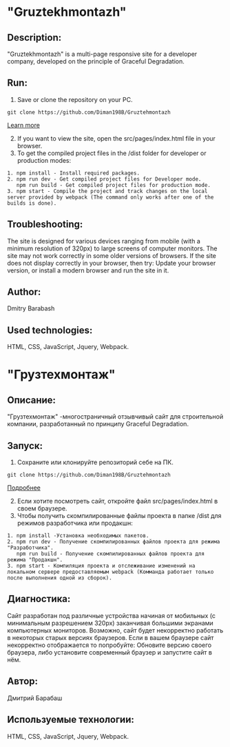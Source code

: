 # "Gruztekhmontazh"

## Description:
"Gruztekhmontazh" is a multi-page responsive site for a developer company, developed on the principle of Graceful Degradation.

## Run:
1. Save or clone the repository on your PC. 
```
git clone https://github.com/Diman198B/Gruztehmontazh       
```
[Learn more](https://git-scm.com/book/ru/v2/Приложение-C%3A-Команды-Git-Клонирование-и-создание-репозиториев)

2. If you want to view the site, open the src/pages/index.html file in your browser.
3. To get the compiled project files in the /dist folder for developer or production modes:
```
1. npm install - Install required packages.
2. npm run dev - Get compiled project files for Developer mode.
   npm run build - Get compiled project files for production mode.
3. npm start - Compile the project and track changes on the local server provided by webpack (The command only works after one of the builds is done).
```

## Troubleshooting:
The site is designed for various devices ranging from mobile (with a minimum resolution of 320px) to large screens of computer monitors. The site may not work correctly in some older versions of browsers. If the site does not display correctly in your browser, then try: Update your browser version, or install a modern browser and run the site in it.

## Author:
Dmitry Barabash
 
## Used technologies:
HTML, CSS, JavaScript, Jquery, Webpack.   





# "Грузтехмонтаж"

## Описание:
"Грузтехмонтаж" -многостраничный отзывчивый сайт для строительной компании, разработанный по принципу Graceful Degradation.

## Запуск: 
1. Сохраните или клонируйте репозиторий себе на ПК.  
```
git clone https://github.com/Diman198B/Gruztehmontazh
```
[Подробнее](https://git-scm.com/book/ru/v2/Приложение-C%3A-Команды-Git-Клонирование-и-создание-репозиториев)

2. Если хотите посмотреть сайт, откройте файл src/pages/index.html в своем браузере.
3. Чтобы получить скомпилированные файлы проекта в папке /dist для режимов разработчика или продакшн:
```
1. npm install -Установка необходимых пакетов.
2. npm run dev - Получение скомпилированных файлов проекта для режима "Разработчика".
   npm run build - Получение скомпилированных файлов проекта для режима "Продакшн".
3. npm start - Компиляция проекта и отслеживание изменений на локальном сервере предоставляемым webpack (Комманда работает только после выполнения одной из сборок).
```

## Диагностика:
Сайт разработан под различные устройства начиная от мобильных (с минимальным разрешением 320px) заканчивая большими экранами компьютерных мониторов. Возможно, сайт будет некорректно работать в некоторых старых версиях браузеров. Если в вашем браузере сайт некорректно отображается то попробуйте: Обновите версию своего браузера, либо установите современный браузер и запустите сайт в нём.

## Автор:
Дмитрий Барабаш
 
## Используемые технологии:
HTML, CSS, JavaScript, Jquery, Webpack.  
